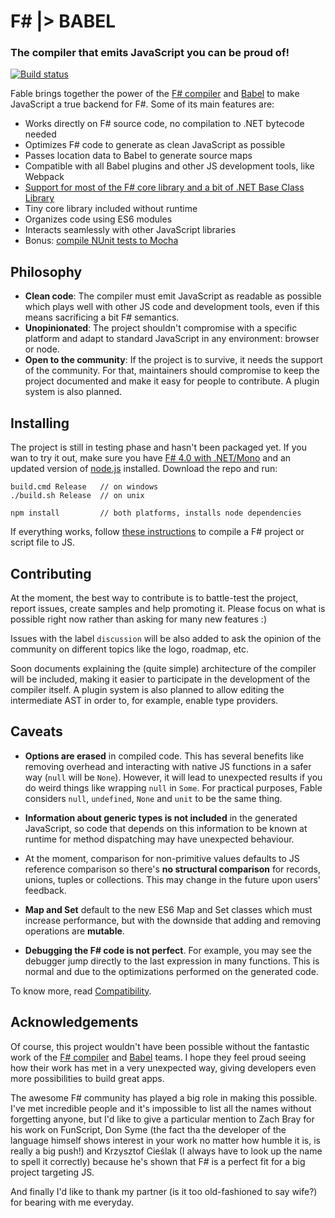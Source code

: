 # F# |> BABEL

### The compiler that emits JavaScript you can be proud of!
[![Build status](https://ci.appveyor.com/api/projects/status/kjo95sx0k5js50m7?svg=true)](https://ci.appveyor.com/project/alfonsogarciacaro/fable)

Fable brings together the power of the [F# compiler](http://fsharp.github.io/FSharp.Compiler.Service/)
and [Babel](http://babeljs.io) to make JavaScript a true backend for F#.
Some of its main features are:

- Works directly on F# source code, no compilation to .NET bytecode needed
- Optimizes F# code to generate as clean JavaScript as possible
- Passes location data to Babel to generate source maps
- Compatible with all Babel plugins and other JS development tools, like Webpack
- [Support for most of the F# core library and a bit of .NET Base Class Library](docs/compatibility.md)
- Tiny core library included without runtime
- Organizes code using ES6 modules 
- Interacts seamlessly with other JavaScript libraries
- Bonus: [compile NUnit tests to Mocha](docs/testing.md)

## Philosophy

- **Clean code**: The compiler must emit JavaScript as readable as possible
  which plays well with other JS code and development tools, even if this
  means sacrificing a bit F# semantics. 
- **Unopinionated**: The project shouldn't compromise with a specific platform
  and adapt to standard JavaScript in any environment: browser or node.
- **Open to the community**: If the project is to survive, it needs the support of the community. For that, maintainers should compromise to keep the project documented and make it easy for people to contribute. A plugin system is also planned.

## Installing

The project is still in testing phase and hasn't been packaged yet. If you wan to try it out,
make sure you have [F# 4.0 with .NET/Mono](http://fsharp.org) and an updated version of [node.js](https://nodejs.org) installed.
Download the repo and run:
```
build.cmd Release   // on windows    
./build.sh Release  // on unix

npm install         // both platforms, installs node dependencies
```
If everything works, follow [these instructions](docs/compiling.md) to compile a F# project or script file to JS.

## Contributing

At the moment, the best way to contribute is to battle-test the project, report issues,
create samples and help promoting it. Please focus on what is possible right now rather than
asking for many new features :)

Issues with the label `discussion` will be also added to ask the opinion of the community
on different topics like the logo, roadmap, etc.

Soon documents explaining the (quite simple) architecture of the compiler will be included,
making it easier to participate in the development of the compiler itself. A plugin system
is also planned to allow editing the intermediate AST in order to, for example, enable type providers. 

## Caveats

- **Options are erased** in compiled code. This has several benefits like removing overhead
  and interacting with native JS functions in a safer way (`null` will be `None`).
  However, it will lead to unexpected results if you do weird things like wrapping `null` in `Some`.
  For practical purposes, Fable considers `null`, `undefined`, `None` and `unit` to be the same thing.

- **Information about generic types is not included** in the generated JavaScript, so code that
  depends on this information to be known at runtime for method dispatching may have unexpected behaviour.

- At the moment, comparison for non-primitive values defaults to JS reference comparison so there's
  **no structural comparison** for records, unions, tuples or collections. This may change in the future
  upon users' feedback.

- **Map and Set** default to the new ES6 Map and Set classes which must increase performance,
  but with the downside that adding and removing operations are **mutable**.

- **Debugging the F# code is not perfect**. For example, you may see the debugger jump directly
  to the last expression in many functions. This is normal and due to the optimizations performed
  on the generated code.

To know more, read [Compatibility](docs/compatibility.md).

## Acknowledgements

Of course, this project wouldn't have been possible without the fantastic work of the [F# compiler](http://fsharp.github.io/FSharp.Compiler.Service/)
and [Babel](http://babeljs.io) teams. I hope they feel proud seeing how their work has met in
a very unexpected way, giving developers even more possibilities to build great apps.

The awesome F# community has played a big role in making this possible. I've met incredible
people and it's impossible to list all the names without forgetting anyone, but I'd like to
give a particular mention to Zach Bray for his work on FunScript, Don Syme (the fact tha the developer
of the language himself shows interest in your work no matter how humble it is, is really a big push!)
and Krzysztof Cieślak (I always have to look up the name to spell it correctly) because he's shown that
F# is a perfect fit for a big project targeting JS.

And finally I'd like to thank my partner (is it too old-fashioned to say wife?) for bearing with me
everyday.
